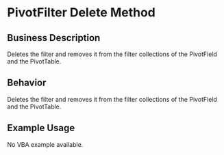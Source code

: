 # PivotFilter Delete Method

## Business Description
Deletes the filter and removes it from the filter collections of the PivotField and the PivotTable.

## Behavior
Deletes the filter and removes it from the filter collections of the PivotField and the PivotTable.

## Example Usage
No VBA example available.